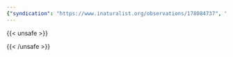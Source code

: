 ```yaml
---
{"syndication": "https://www.inaturalist.org/observations/178084737", "date": "2023-08-12T19:29:54-04:00", "taxon": {"name": "Liatris pycnostachya", "common_name": "prairie blazing star"}, "quality_grade": "needs_id", "identifications_most_agree": false, "species_guess": null, "identifications_most_disagree": false, "captive": false, "project_ids": [4034], "community_taxon_id": null, "geojson": {"type": "Point", "coordinates": [-73.6146469116, 42.2625389099]}, "owners_identification_from_vision": true, "identifications_count": 0, "obscured": false, "num_identification_agreements": 0, "num_identification_disagreements": 0, "place_guess": "Ghent", "photos": [{"id": 309820472, "license_code": "cc-by-nc", "original_dimensions": {"width": 1152, "height": 2048}, "url": "https://inaturalist-open-data.s3.amazonaws.com/photos/309820472/square.jpeg", "attribution": "(c) Brandon Rozek, some rights reserved (CC BY-NC)", "flags": [], "moderator_actions": [], "hidden": false}]}
---
```

{{< unsafe >}}

{{< /unsafe >}}
